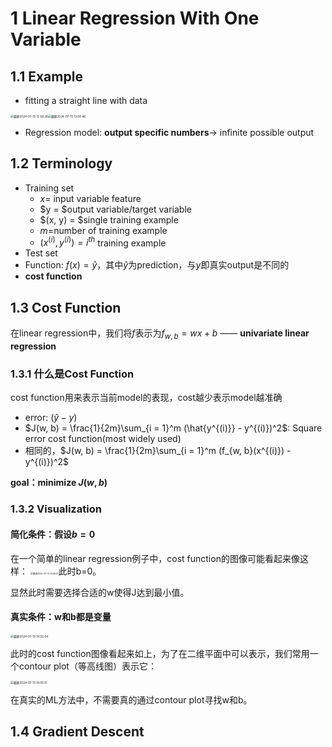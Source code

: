 # 1 Linear Regression With One Variable 

## 1.1 Example

- fitting a straight line with data

<img src="/Users/apple/Desktop/Code/MLwuenda/notes/1Supervised-1.assets/截屏2024-07-15 12.58.26.png" alt="截屏2024-07-15 12.58.26" style="zoom: 33%;" /><img src="/Users/apple/Desktop/Code/MLwuenda/notes/1Supervised-1.assets/截屏2024-07-15 13.00.46.png" alt="截屏2024-07-15 13.00.46" style="zoom: 33%;" />

- Regression model: **output specific numbers**-> infinite possible output

## 1.2 Terminology

- Training set
  - $x =$ input variable feature
  - $y = $output variable/target variable
  - $(x, y) = $single training example
  - $m=$number of training example
  - $(x^{(i)}, y^{(i)}) = i^{th}$ training example  
- Test set
- Function: $f(x) = \hat{y}$，其中$\hat{y}$为prediction，与$y$即真实output是不同的
- **cost function**

## 1.3 Cost Function

在linear regression中，我们将$f$表示为$f_{w, b} = wx + b$ —— **univariate linear regression**

### 1.3.1 什么是Cost Function

cost function用来表示当前model的表现，cost越少表示model越准确

- error: $(\hat{y} - y)$
- $J(w, b) = \frac{1}{2m}\sum_{i = 1}^m (\hat{y^{(i)}} - y^{(i)})^2$: Square error cost function(most widely used)
- 相同的，$J(w, b) = \frac{1}{2m}\sum_{i = 1}^m (f_{w, b}(x^{(i)}) - y^{(i)})^2$

**goal：minimize $J(w, b)$**

### 1.3.2  Visualization

#### 简化条件：假设$b = 0$

在一个简单的linear regression例子中，cost function的图像可能看起来像这样： <img src="/Users/apple/Desktop/Code/MLwuenda/notes/1Supervised-1.assets/截屏2024-07-15 13.56.41.png" alt="截屏2024-07-15 13.56.41" style="zoom:25%;" />此时b=0。

显然此时需要选择合适的w使得J达到最小值。

#### 真实条件：w和b都是变量

<img src="/Users/apple/Desktop/Code/MLwuenda/notes/1Supervised-1.assets/截屏2024-07-15 14.02.04.png" alt="截屏2024-07-15 14.02.04" style="zoom: 33%;" />

此时的cost function图像看起来如上，为了在二维平面中可以表示，我们常用一个contour plot（等高线图）表示它：

<img src="/Users/apple/Desktop/Code/MLwuenda/notes/1Supervised-1.assets/截屏2024-07-15 14.05.15.png" alt="截屏2024-07-15 14.05.15" style="zoom:33%;" />

在真实的ML方法中，不需要真的通过contour plot寻找w和b。

## 1.4 Gradient Descent


